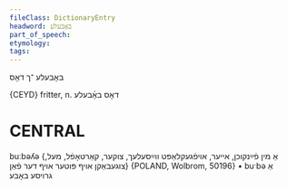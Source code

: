 ```yaml
---
fileClass: DictionaryEntry
headword: באָבעלע
part_of_speech: 
etymology: 
tags: 
---
```

באָבעלע
־ך
דאָס

{CEYD}
fritter, n. דאָס באָ֜בעלע

CENTRAL
========

buːbəʎə {אַ מין פֿײַנקוכן, אייער, אויפֿגעקלאַפּט ווײַסעלעך, צוקער, קאַרטאָפֿל, מעל, צוגעבאַקן אויף פּוטער אויף דער פֿאַן} {POLAND, Wolbrom, 50196}
	•	buˑbə אַ גרויסע באָבע
